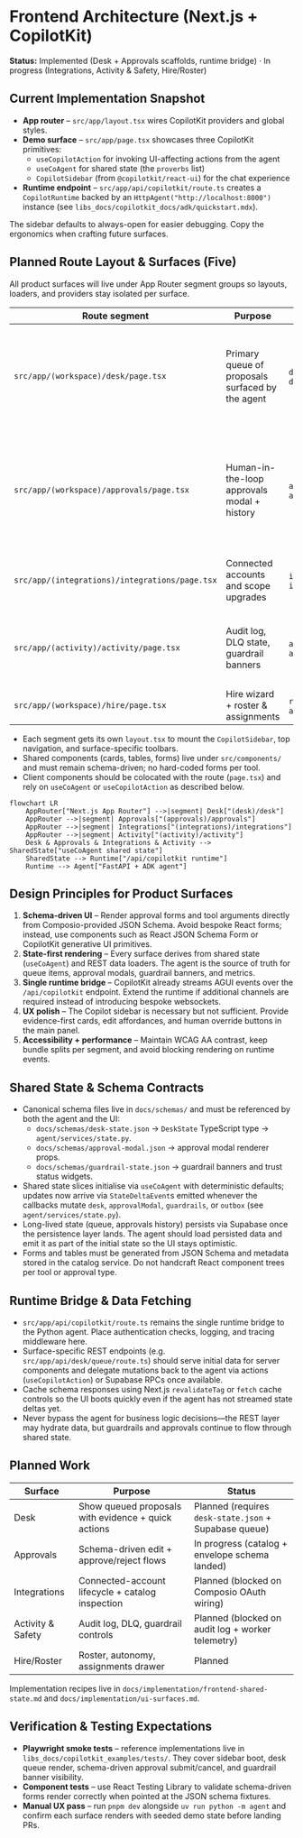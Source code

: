# Frontend Architecture (Next.js + CopilotKit)

**Status:** Implemented (Desk + Approvals scaffolds, runtime bridge) · In progress (Integrations, Activity & Safety, Hire/Roster)

## Current Implementation Snapshot

- **App router** – `src/app/layout.tsx` wires CopilotKit providers and global styles.
- **Demo surface** – `src/app/page.tsx` showcases three CopilotKit primitives:
  - `useCopilotAction` for invoking UI-affecting actions from the agent
  - `useCoAgent` for shared state (the `proverbs` list)
  - `CopilotSidebar` (from `@copilotkit/react-ui`) for the chat experience
- **Runtime endpoint** – `src/app/api/copilotkit/route.ts` creates a `CopilotRuntime`
  backed by an `HttpAgent("http://localhost:8000")` instance (see
  `libs_docs/copilotkit_docs/adk/quickstart.mdx`).

The sidebar defaults to always-open for easier debugging. Copy the ergonomics when
crafting future surfaces.

## Planned Route Layout & Surfaces (Five)

All product surfaces will live under App Router segment groups so layouts, loaders, and
providers stay isolated per surface.

| Route segment | Purpose | Shared state slice | Notes |
|---------------|---------|--------------------|-------|
| `src/app/(workspace)/desk/page.tsx` | Primary queue of proposals surfaced by the agent | `desk.queue`, `desk.metrics` | Scaffolded: streams queue updates via `StateDeltaEvent`s, hydrates from Supabase when available, renders approval shortcuts. |
| `src/app/(workspace)/approvals/page.tsx` | Human-in-the-loop approvals modal + history | `approvalModal`, `approvals.history` | Scaffolded: renders `approval-modal.json` schema-driven forms, persists form state via shared state and emits approve/reject actions. |
| `src/app/(integrations)/integrations/page.tsx` | Connected accounts and scope upgrades | `integrations.accounts`, `integrations.requests` | Surfaces `services.catalog` data and JIT connect/scope upgrades. |
| `src/app/(activity)/activity/page.tsx` | Audit log, DLQ state, guardrail banners | `activity.timeline`, `activity.guardrails` | Consumes `guardrail-state.json` snapshots + audit feed. Supports semantic search over audit logs. |
| `src/app/(workspace)/hire/page.tsx` | Hire wizard + roster & assignments | `roster.list`, `assignments.drawer` | Roster chips (All | A | B | +); per‑program capacity/day sliders; trust chip. |

- Each segment gets its own `layout.tsx` to mount the `CopilotSidebar`, top navigation,
  and surface-specific toolbars.
- Shared components (cards, tables, forms) live under `src/components/` and must remain
  schema-driven; no hard-coded forms per tool.
- Client components should be colocated with the route (`page.tsx`) and rely on
  `useCoAgent` or `useCopilotAction` as described below.

```mermaid
flowchart LR
    AppRouter["Next.js App Router"] -->|segment| Desk["(desk)/desk"]
    AppRouter -->|segment| Approvals["(approvals)/approvals"]
    AppRouter -->|segment| Integrations["(integrations)/integrations"]
    AppRouter -->|segment| Activity["(activity)/activity"]
    Desk & Approvals & Integrations & Activity --> SharedState["useCoAgent shared state"]
    SharedState --> Runtime["/api/copilotkit runtime"]
    Runtime --> Agent["FastAPI + ADK agent"]
```

## Design Principles for Product Surfaces

1. **Schema-driven UI** – Render approval forms and tool arguments directly from
   Composio-provided JSON Schema. Avoid bespoke React forms; instead, use components such
   as React JSON Schema Form or CopilotKit generative UI primitives.
2. **State-first rendering** – Every surface derives from shared state (`useCoAgent`) and
   REST data loaders. The agent is the source of truth for queue items, approval modals,
   guardrail banners, and metrics.
3. **Single runtime bridge** – CopilotKit already streams AGUI events over the
   `/api/copilotkit` endpoint. Extend the runtime if additional channels are required
   instead of introducing bespoke websockets.
4. **UX polish** – The Copilot sidebar is necessary but not sufficient. Provide
   evidence-first cards, edit affordances, and human override buttons in the main panel.
5. **Accessibility + performance** – Maintain WCAG AA contrast, keep bundle splits per
   segment, and avoid blocking rendering on runtime events.

## Shared State & Schema Contracts

- Canonical schema files live in `docs/schemas/` and must be referenced by both the
  agent and the UI:
  - `docs/schemas/desk-state.json` → `DeskState` TypeScript type → `agent/services/state.py`.
  - `docs/schemas/approval-modal.json` → approval modal renderer props.
  - `docs/schemas/guardrail-state.json` → guardrail banners and trust status widgets.
- Shared state slices initialise via `useCoAgent` with deterministic defaults; updates
  now arrive via `StateDeltaEvent`s emitted whenever the callbacks mutate `desk`,
  `approvalModal`, `guardrails`, or `outbox` (see `agent/services/state.py`).
- Long-lived state (queue, approvals history) persists via Supabase once the persistence
  layer lands. The agent should load persisted data and emit it as part of the initial
  state so the UI stays optimistic.
- Forms and tables must be generated from JSON Schema and metadata stored in the catalog
  service. Do not handcraft React component trees per tool or approval type.

## Runtime Bridge & Data Fetching

- `src/app/api/copilotkit/route.ts` remains the single runtime bridge to the Python
  agent. Place authentication checks, logging, and tracing middleware here.
- Surface-specific REST endpoints (e.g. `src/app/api/desk/queue/route.ts`) should serve
  initial data for server components and delegate mutations back to the agent via
  actions (`useCopilotAction`) or Supabase RPCs once available.
- Cache schema responses using Next.js `revalidateTag` or `fetch` cache controls so the
  UI boots quickly even if the agent has not streamed state deltas yet.
- Never bypass the agent for business logic decisions—the REST layer may hydrate data,
  but guardrails and approvals continue to flow through shared state.

## Planned Work

| Surface | Purpose | Status |
|---------|---------|--------|
| Desk | Show queued proposals with evidence + quick actions | Planned (requires `desk-state.json` + Supabase queue) |
| Approvals | Schema-driven edit + approve/reject flows | In progress (catalog + envelope schema landed) |
| Integrations | Connected-account lifecycle + catalog inspection | Planned (blocked on Composio OAuth wiring) |
| Activity & Safety | Audit log, DLQ, guardrail controls | Planned (blocked on audit log + worker telemetry) |
| Hire/Roster | Roster, autonomy, assignments drawer | Planned |

Implementation recipes live in `docs/implementation/frontend-shared-state.md` and
`docs/implementation/ui-surfaces.md`.

## Verification & Testing Expectations

- **Playwright smoke tests** – reference implementations live in
  `libs_docs/copilotkit_examples/tests/`. They cover sidebar boot, desk queue render,
  schema-driven approval submit/cancel, and guardrail banner visibility.
- **Component tests** – use React Testing Library to validate schema-driven forms render
  correctly when pointed at the JSON schema fixtures.
- **Manual UX pass** – run `pnpm dev` alongside `uv run python -m agent` and confirm each
  surface renders with seeded demo state before landing PRs.
